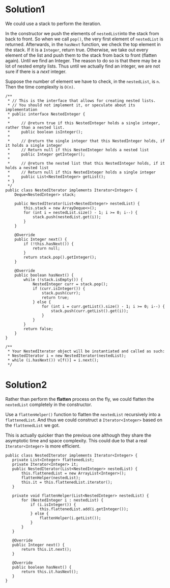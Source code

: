 # Solution1

We could use a stack to perform the iteration. 

In the constructor we push the elements of `nestedList`into the stack from back to front. So when we call `pop()`, the very first element of `nestedList` is returned. Afterwards, in the `hasNext` function, we check the top element in the stack. If it is a `Integer`, return true. Otherwise, we take out every element of the list and push them to the stack from back to front (flatten again). Until we find an Integer. The reason to do so is that there may be a lot of nested empty lists. Thus until we actually find an integer, we are not sure if there is a _next_ integer. 

Suppose the number of element we have to check, in the `nestedList`, is `n`. Then the time complexity is `O(n)`. 

```
/**
 * // This is the interface that allows for creating nested lists.
 * // You should not implement it, or speculate about its implementation
 * public interface NestedInteger {
 *
 *     // @return true if this NestedInteger holds a single integer, rather than a nested list.
 *     public boolean isInteger();
 *
 *     // @return the single integer that this NestedInteger holds, if it holds a single integer
 *     // Return null if this NestedInteger holds a nested list
 *     public Integer getInteger();
 *
 *     // @return the nested list that this NestedInteger holds, if it holds a nested list
 *     // Return null if this NestedInteger holds a single integer
 *     public List<NestedInteger> getList();
 * }
 */
public class NestedIterator implements Iterator<Integer> {
    Deque<NestedInteger> stack;

    public NestedIterator(List<NestedInteger> nestedList) {
        this.stack = new ArrayDeque<>();
        for (int i = nestedList.size() - 1; i >= 0; i--) {
            stack.push(nestedList.get(i));
        }
    }

    @Override
    public Integer next() {
        if (!this.hasNext()) {
            return null;
        }
        return stack.pop().getInteger();
    }

    @Override
    public boolean hasNext() {
        while (!stack.isEmpty()) {
            NestedInteger curr = stack.pop();
            if (curr.isInteger()) {
                stack.push(curr);
                return true;
            } else {
                for (int i = curr.getList().size() - 1; i >= 0; i--) {
                    stack.push(curr.getList().get(i));
                }
            }
        }
        return false;
    }
}

/**
 * Your NestedIterator object will be instantiated and called as such:
 * NestedIterator i = new NestedIterator(nestedList);
 * while (i.hasNext()) v[f()] = i.next();
 */
 ```
 
 # Solution2
 
 Rather than perform the __flatten__ process on the fly, we could flatten the `nextedList` completely in the constructor. 
 
 Use a `flattenHelper()` function to flatten the `nextedList` recursively into a `flattenedList`. And thus we could construct a `Iterator<Integer>` based on the `flattenedList` we got. 
 
 This is actually quicker than the previous one although they share the asymptotic time and space complexity. This could due to that a real `Iterator<Integer>` is more efficient. 
 
 ```
 public class NestedIterator implements Iterator<Integer> {
    private List<Integer> flattenedList;
    private Iterator<Integer> it;
    public NestedIterator(List<NestedInteger> nestedList) {
        this.flattenedList = new ArrayList<Integer>();
        flattenHelper(nestedList);
        this.it = this.flattenedList.iterator();
    }
    
    private void flattenHelper(List<NestedInteger> nestedList) {
        for (NestedInteger i : nestedList) {
            if (i.isInteger()) {
                this.flattenedList.add(i.getInteger());
            } else {
                flattenHelper(i.getList());
            }
        }
    }

    @Override
    public Integer next() {
        return this.it.next();
    }

    @Override
    public boolean hasNext() {
        return this.it.hasNext();
    }
}
 ```
